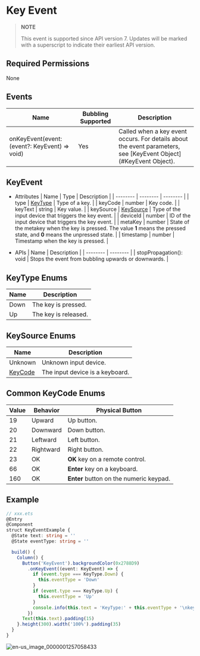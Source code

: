 # Key Event


> **NOTE**
>
> This event is supported since API version 7. Updates will be marked with a superscript to indicate their earliest API version.


## Required Permissions

None


## Events

| Name | Bubbling Supported | Description |
| -------- | -------- | -------- |
| onKeyEvent(event: (event?: KeyEvent) =&gt; void) | Yes | Called when a key event occurs. For details about the event parameters, see [KeyEvent Object](#KeyEvent Object). |


## KeyEvent

- Attributes
  | Name | Type | Description |
  | -------- | -------- | -------- |
  | type | [KeyType](#keytype-enums) | Type of a key. |
  | keyCode | number | Key code. |
  | keyText | string | Key value. |
  | keySource | [KeySource](#keysource-enums) | Type of the input device that triggers the key event. |
  | deviceId | number | ID of the input device that triggers the key event. |
  | metaKey | number | State of the metakey when the key is pressed. The value **1** means the pressed state, and **0** means the unpressed state. |
  | timestamp | number | Timestamp when the key is pressed. |

- APIs
  | Name | Description |
  | -------- | -------- |
  | stopPropagation(): void | Stops the event from bubbling upwards or downwards. |

##  KeyType Enums

| Name | Description |
| -------- | -------- |
| Down | The key is pressed. |
| Up | The key is released. |


## KeySource Enums
| Name | Description |
| -------- | -------- |
| Unknown | Unknown input device. |
| [KeyCode](#common-keycode-enums) | The input device is a keyboard. |

## Common KeyCode Enums

| Value | Behavior | Physical Button |
| -------- | -------- | -------- |
| 19 | Upward | Up button. |
| 20 | Downward | Down button. |
| 21 | Leftward | Left button. |
| 22 | Rightward | Right button. |
| 23 | OK | **OK** key on a remote control. |
| 66 | OK | **Enter** key on a keyboard. |
| 160 | OK | **Enter** button on the numeric keypad. |


## Example


```ts
// xxx.ets
@Entry
@Component
struct KeyEventExample {
  @State text: string = ''
  @State eventType: string = ''

  build() {
    Column() {
      Button('KeyEvent').backgroundColor(0x2788D9)
        .onKeyEvent((event: KeyEvent) => {
          if (event.type === KeyType.Down) {
            this.eventType = 'Down'
          }
          if (event.type === KeyType.Up) {
            this.eventType = 'Up'
          }
          console.info(this.text = 'KeyType:' + this.eventType + '\nkeyCode:' + event.keyCode + '\nkeyText:' + event.keyText)
        })
      Text(this.text).padding(15)
    }.height(300).width('100%').padding(35)
  }
}
```

![en-us_image_0000001257058433](figures/en-us_image_0000001257058433.gif)
